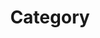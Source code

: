 ---
title: "Category"
layout: categories
permalink: /categories/
# author_profile: true
sidebar_name: true
sidebar: 
    nav: "docs"
---